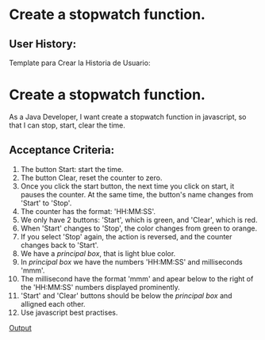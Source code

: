 # Create a stopwatch function. 

## User History:

Template para Crear la Historia de Usuario:

# Create a stopwatch function. 

As a Java Developer,
I want create a stopwatch function in javascript,
so that I can stop, start, clear the time.

## Acceptance Criteria:

1. The button Start: start the time.
2. The button Clear, reset the counter to zero.
3. Once you click the start button, the next time you click on start, it pauses the counter. At the same time, the button's name changes from 'Start' to 'Stop'.
4. The counter has the format: 'HH:MM:SS'.
5. We only have 2 buttons: 'Start', which is green, and 'Clear', which is red.
6. When 'Start' changes to 'Stop', the color changes from green to orange.
7. If you select 'Stop' again, the action is reversed, and the counter changes back to 'Start'.
8. We have a *principal box*, that is light blue color.
9. In *principal box* we have the numbers 'HH:MM:SS' and milliseconds 'mmm'.
9. The millisecond have the format 'mmm' and apear below to the right of the 'HH:MM:SS' numbers displayed prominently.
10. 'Start' and 'Clear' buttons should be below the *principal box* and alligned each other. 
11. Use javascript best practises.

[Output](https://chat.openai.com/share/acf47167-1691-4b68-a1f7-a149bc08c86d)

